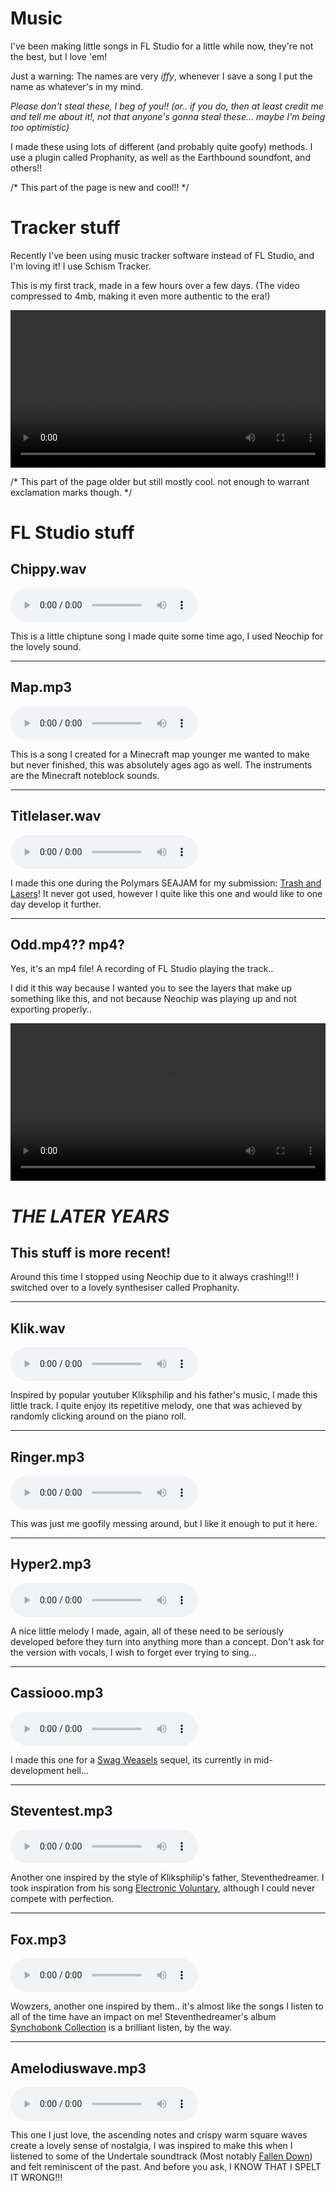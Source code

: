 # Music
I've been making little songs in FL Studio for a little while now, they're not the best, but I love 'em!

Just a warning: The names are very _iffy_, whenever I save a song I put the name as whatever's in my mind.

<r>_Please don't steal these, I beg of you!! (or.. if you do, then at least credit me and tell me about it!, not that anyone's gonna steal these... maybe I'm being too optimistic)_ </r>

I made these using lots of different (and probably quite goofy) methods. I use a plugin called <r>Prophanity</r>, as well as the Earthbound soundfont, and others!!

<foxhr>

<r>/* This part of the page is new and cool!! */</r>
# Tracker stuff

Recently I've been using music tracker software instead of FL Studio, and I'm loving it! I use Schism Tracker.

This is my first track, made in a few hours over a few days. (The video compressed to 4mb, making it even more authentic to the era!)

<m><video controls style="width: 100%">
  <source src="/other/music/oh.mp4" type="video/mp4">
  In this day and age, your browser still does not support HTML video. I'm not mad, just disappointed.
</video></m>

<foxhr>

<r>/* This part of the page older but still mostly cool. not enough to warrant exclamation marks though. */</r>


# FL Studio stuff

## Chippy.wav
<audio controls>
  <source src="/other/music/chippy.wav" type="audio/wav">
Why doesn't your browser support the little audio player thing?
</audio> 

This is a little chiptune song I made quite some time ago, I used <r>Neochip</r> for the lovely sound.

<hr>

## Map.mp3
<audio controls>
  <source src="/other/music/map.mp3" type="audio/mp3">
Come on.. what are you using that doesn't support an audio player? Netscape Navigator??
</audio> 

This is a song I created for a Minecraft map younger me wanted to make but never finished, this was absolutely ages ago as well. The instruments are the Minecraft noteblock sounds.

<hr>

## Titlelaser.wav
<audio controls>
  <source src="/other/music/titlelaser.wav" type="audio/wav">
Why doesn't your browser support the little audio player thing?
</audio> 

I made this one during the Polymars SEAJAM for my submission: [Trash and Lasers](/games/trash-and-lasers)! It never got used, however I quite like this one and would like to one day develop it further.

<hr>

## Odd.mp4?? mp4?
Yes, it's an mp4 file! A recording of FL Studio playing the track..

I did it this way because I wanted you to see the layers that make up something like this, and not because <r>Neochip</r> was playing up and not exporting properly..

<m><video controls style="width: 100%">
  <source src="/other/music/odd.mp4" type="video/mp4">
  Your browser does not support HTML video.
</video></m>

<foxhr>

# _THE LATER YEARS_
## This stuff is more recent!
Around this time I stopped using <r>Neochip</r> due to it always crashing!!! I switched over to a lovely synthesiser called <r>Prophanity</r>.

<hr>

## Klik.wav
<audio controls>
  <source src="/other/music/klik.wav" type="audio/wav">
Why doesn't your browser support the little audio player thing?
</audio> 

Inspired by popular youtuber <r>Kliksphilip</r> and his father's music, I made this little track. I quite enjoy its repetitive melody, one that was achieved by randomly clicking around on the piano roll.

<hr>

## Ringer.mp3
<audio controls>
  <source src="/other/music/ringer.mp3" type="audio/mp3">
I beg of you, get a better browser
</audio> 

This was just me goofily messing around, but I like it enough to put it here.

<hr>

## Hyper2.mp3
<audio controls>
  <source src="/other/music/hyper2.mp3" type="audio/mp3">
I beg of you, get a better browser
</audio> 

A nice little melody I made, again, all of these need to be seriously developed before they turn into anything more than a concept. Don't ask for the version with vocals, I wish to forget ever trying to sing...

<hr>

## Cassiooo.mp3
<audio controls>
  <source src="/other/music/cassiooo.mp3" type="audio/mp3">
I beg of you, get a better browser PLEASE
</audio> 

I made this one for a [Swag Weasels](/games/swag-weaselz) sequel, its currently in mid-development hell...

<hr>

## Steventest.mp3
<audio controls>
  <source src="/other/music/steventest.mp3" type="audio/mp3">
I beg of you, get a better browser PLEASE
</audio> 

Another one inspired by the style of <r>Kliksphilip</r>'s father, <r>Steventhedreamer</r>. I took inspiration from his song [Electronic Voluntary](https://www.youtube.com/watch?v=ktUd6imka5Y), although I could never compete with perfection.

<hr>

## Fox.mp3
<audio controls>
  <source src="/other/music/fox.mp3" type="audio/mp3">
I beg of you, get a better browser PLEASE
</audio> 

Wowzers, another one inspired by them.. it's almost like the songs I listen to all of the time have an impact on me! <r>Steventhedreamer</r>'s album [Synchobonk Collection](https://open.spotify.com/album/3BtmhsxvxavvkC2naRdXin?si=-yot_5s-T5uofAWBSUxJow) is a brilliant listen, by the way.

<hr>

## Amelodiuswave.mp3
<audio controls>
  <source src="/other/music/amelodiuswave.mp3" type="audio/mp3">
I beg of you, get a better browser PLEASE
</audio> 

This one I just love, the ascending notes and crispy warm square waves create a lovely sense of nostalgia, I was inspired to make this when I listened to some of the Undertale soundtrack (Most notably [Fallen Down](https://www.youtube.com/watch?v=B69GfSqEZEs)) and felt reminiscent of the past.
And before you ask, I KNOW THAT I SPELT IT WRONG!!!

<script>
    document.getElementById("footer").innerHTML += "<span> - November 2022</span>"
    // ~01/11/22
</script>
